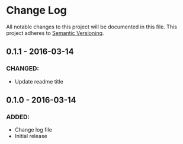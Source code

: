 # Change Log
All notable changes to this project will be documented in this file. This project adheres to [Semantic Versioning](http://semver.org/).

## 0.1.1 - 2016-03-14
### CHANGED:
- Update readme title

## 0.1.0 - 2016-03-14
### ADDED:
- Change log file
- Initial release
